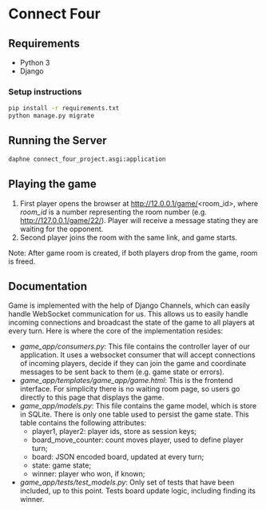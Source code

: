 # Connect Four

## Requirements
* Python 3
* Django

### Setup instructions
```bash
pip install -r requirements.txt
python manage.py migrate
```

## Running the Server
```bash
daphne connect_four_project.asgi:application    
```

## Playing the game

1. First player opens the browser at http://12.0.0.1/game/<room_id>,
where *room_id* is a number representing the room number (e.g. http://127.0.0.1/game/22/).
Player will receive a message stating they are waiting for the opponent.
2. Second player joins the room with the same link, and game starts.

Note: After game room is created, if both players drop from the game, room
is freed.

## Documentation

Game is implemented with the help of Django Channels, which can easily
handle WebSocket communication for us. This allows us to easily handle incoming connections and broadcast
the state of the game to all players at every turn. Here is where the core of the implementation resides:

* *game_app/consumers.py*: This file contains the controller layer of
our application. It uses a websocket consumer that will accept connections of
incoming players, decide if they can join the game and coordinate messages 
to be sent back to them (e.g. game state or errors).
* *game_app/templates/game_app/game.html*: This is the frontend interface. For simplicity
there is no waiting room page, so users go directly to this page that displays the game.
* *game_app/models.py*: This file contains the game model, which is store
in SQLite. There is only one table used to persist the game state. This table contains the following attributes:
  * player1, player2: player ids, store as session keys;
  * board_move_counter: count moves player, used to define player turn;
  * board: JSON encoded board, updated at every turn;
  * state: game state;
  * winner: player who won, if known;
* *game_app/tests/test_models.py*: Only set of tests that have been included,
up to this point. Tests board update logic, including finding its winner.